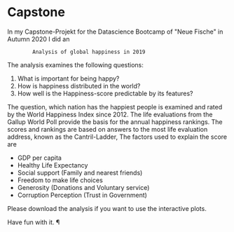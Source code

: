 # Capstone
In my Capstone-Projekt for the Datascience Bootcamp of "Neue Fische" in Autumn 2020 I did an

            Analysis of global happiness in 2019
            
The analysis examines the following questions:
1. What is important for being happy?
2. How is happiness distributed in the world?
3. How well is the Happiness-score predictable by its features?

The question, which nation has the happiest people is examined and rated by the World Happiness Index since 2012. 
The life evaluations from the Gallup World Poll provide the basis for the annual happiness rankings.
The scores and rankings are based on answers to the most life evaluation address, known as the Cantril-Ladder, 
The factors used to explain the score are

- GDP per capita
- Healthy Life Expectancy
- Social support (Family and nearest friends)
- Freedom to make life choices
- Generosity (Donations and Voluntary service)
- Corruption Perception (Trust in Government)

Please download the analysis if you want to use the interactive plots.

Have fun with it. ¶
